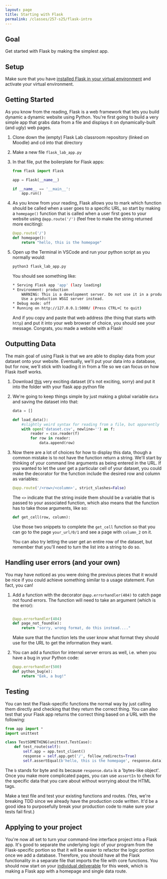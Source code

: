 ```yaml
---
layout: page
title: Starting with Flask
permalink: /classes/257-s25/flask-intro
---
```


## Goal
Get started with Flask by making the simplest app.

## Setup
Make sure that you have [installed Flask in your virtual environment](venv-guide) and activate your virtual environment.

## Getting Started
As you know from the reading, Flask is a web framework that lets you build dynamic a dynamic website using Python.
You're first going to build a very simple app that grabs data from a file and displays it on dynamically-built (and ugly) web pages.

1. Clone down the (empty) Flask Lab classroom repository (linked on Moodle) and cd into that directory
2. Make a new file `flask_lab_app.py`
3. In that file, put the boilerplate for Flask apps:
    ```python
    from flask import Flask

    app = Flask(__name__)

    if __name__ == '__main__':
        app.run()
    ```

4. As you know from your reading, Flask allows you to mark which function should be called when a user goes to a specific URL, so start by making a `homepage()` function that is called when a user first goes to your website using `@app.route('/')` (feel free to make the string returned more exciting):
    ```python
    @app.route('/')
    def homepage():
        return "hello, this is the homepage"
    ```

6. Open up the Terminal in VSCode and run your python script as you normally would:
    ```bash
    python3 flask_lab_app.py
    ```

    You should see something like:
    ```bash
    * Serving Flask app 'app' (lazy loading)
    * Environment: production
        WARNING: This is a development server. Do not use it in a production deployment.
        Use a production WSGI server instead.
    * Debug mode: off
    * Running on http://127.0.0.1:5000/ (Press CTRL+C to quit)
    ```

    And if you copy and paste that web address (the thing that starts with `http`) and put it into your web browser of choice, you should see your message. Congrats, you made a website with a Flask!


## Outputting Data
The main goal of using Flask is that we are able to display data from your dataset onto your website.
Eventually, we'll put your data into a database, but for now, we'll stick with loading it in from a file so we can focus on how Flask itself works.

1. Download [this](dataset.csv) very exciting dataset (it's not exciting, sorry) and put it into the folder with your flask app python file
2. We're going to keep things simple by just making a global variable `data` and saving the dataset into that:
    ```python
    data = []

    def load_data():
        #slightly weird syntax for reading from a file, but apparently the proper Pythonic way:
        with open('dataset.csv', newline='') as f:
            reader = csv.reader(f)
            for row in reader:
                data.append(row)
    ```

3. Now there are a lot of choices for how to display this data, though a common mistake is to not have the function return a string. We'll start by thinking of your command line arguments as being entered in the URL. If you wanted to let the user get a particular cell of your dataset, you could make the decorator for the function include the desired row and column as variables:
    ```python
    @app.route('/<row>/<column>', strict_slashes=False)
    ```

    The `<>` indicate that the string inside them should be a variable that is passed to your associated function, which also means that the function has to take those arguments, like so:
    ```python
    def get_cell(row, column):
    ```

    Use those two snippets to complete the `get_cell` function so that you can go to the page `your_url/0/1` and see a page with `column_2` on it.

    You can also try letting the user get an entire row of the dataset, but remember that you'll need to turn the list into a string to do so.

## Handling user errors (and your own)

You may have noticed as you were doing the previous pieces that it would be nice if you could achieve something similar to a usage statement.
Fun fact, you can!

1. Add a function with the decorator `@app.errorhandler(404)` to catch page not found errors. The function will need to take an argument (which is the error):
    ```python

    @app.errorhandler(404)
    def page_not_found(e):
        return "sorry, wrong format, do this instead...."
    ```

    Make sure that the function lets the user know what format they should use for the URL to get the information they want. 

2. You can add a function for internal server errors as well, i.e. when you have a bug in your Python code:
    ```python
    @app.errorhandler(500)
    def python_bug(e):
        return "Eek, a bug!"
    ```

## Testing
You can test the Flask-specific functions the normal way by just calling them directly and checking that they return the correct thing.
You can also test that your Flask app returns the correct thing based on a URL with the following:
```python
from app import *
import unittest

class TestSOMETHING(unittest.TestCase):
    def test_route(self):
        self.app = app.test_client()
        response = self.app.get('/', follow_redirects=True)
        self.assertEqual(b'hello, this is the homepage', response.data)
```
      
The `b` stands for byte and its because `response.data` is a 'bytes-like object'.
Once you make more complicated pages, you can use `assertIn` to check for the specific data that you care about without worrying about the HTML tags.

Make a test file and test your existing functions and routes. (Yes, we're breaking TDD since we already have the production code written. It'd be a good idea to purposefully break your production code to make sure your tests fail first.)

## Applying to your project
You're now all set to turn your command-line interface project into a Flask app.
It's good to separate the underlying logic of your program from the Flask-specific portion so that it will be easier to refactor the logic portion once we add a database.
Therefore, you should have all the Flask functionality in a separate file that imports the file with core functions.
You should now start on your [individual deliverable](project-2-ind) for this week, which is making a Flask app with a homepage and single data route.